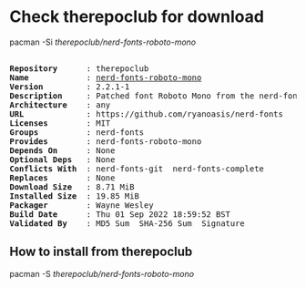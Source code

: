 # Check therepoclub for download

pacman -Si *therepoclub/nerd-fonts-roboto-mono*

<div class="highlight"><pre class="highlight"><text>
<b>Repository</b>      : therepoclub
<b>Name</b>            : <a href="../../x86_64/nerd-fonts-roboto-mono-2.2.1-1-any.pkg.tar.zst">nerd-fonts-roboto-mono</a>
<b>Version</b>         : 2.2.1-1
<b>Description</b>     : Patched font Roboto Mono from the nerd-fonts library
<b>Architecture</b>    : any
<b>URL</b>             : https://github.com/ryanoasis/nerd-fonts
<b>Licenses</b>        : MIT
<b>Groups</b>          : nerd-fonts
<b>Provides</b>        : nerd-fonts-roboto-mono
<b>Depends On</b>      : None
<b>Optional Deps</b>   : None
<b>Conflicts With</b>  : nerd-fonts-git  nerd-fonts-complete
<b>Replaces</b>        : None
<b>Download Size</b>   : 8.71 MiB
<b>Installed Size</b>  : 19.85 MiB
<b>Packager</b>        : Wayne Wesley <wayne6324@gmail.com>
<b>Build Date</b>      : Thu 01 Sep 2022 18:59:52 BST
<b>Validated By</b>    : MD5 Sum  SHA-256 Sum  Signature
</text></pre></div>

## How to install from therepoclub

pacman -S *therepoclub/nerd-fonts-roboto-mono*
